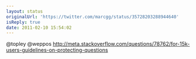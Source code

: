 ```yaml
---
layout: status
originalUrl: 'https://twitter.com/marcgg/status/35728203288944640'
isReply: true
date: 2011-02-10 15:54:02
---
```


@topley @weppos http://meta.stackoverflow.com/questions/78762/for-15k-users-guidelines-on-protecting-questions
